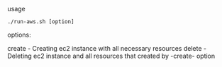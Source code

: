 usage
```
./run-aws.sh [option]
```

options:

create - Creating ec2 instance with all necessary resources
delete - Deleting ec2 instance and all resources that created by -create- option

